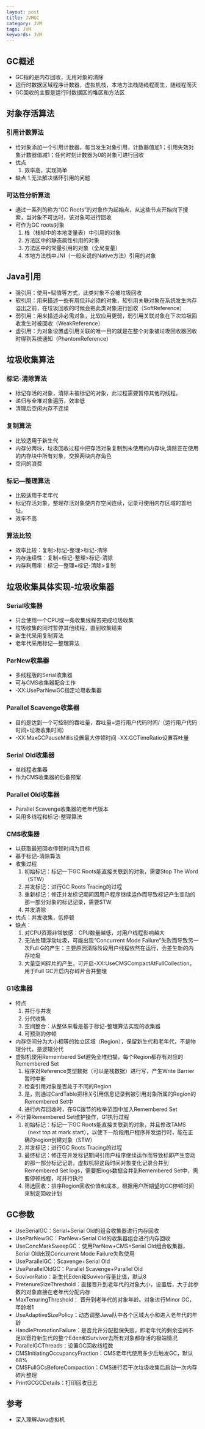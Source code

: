 ```yaml
---
layout: post
title: JVMGC
category: JVM
tags: JVM
keywords: JVM
---
```

## GC概述
- GC指的是内存回收，无用对象的清除
- 运行时数据区域程序计数器，虚拟机栈，本地方法栈随线程而生，随线程而灭
- GC回收的主要是运行时数据区的堆区和方法区

## 对象存活算法

### 引用计数算法
- 给对象添加一个引用计数器，每当发生对象引用，计数器值加1；引用失效对象计数器值减1；任何时刻计数器为0的对象可进行回收
- 优点
	1. 效率高，实现简单
- 缺点
	1.无法解决循环引用的问题
	
### 可达性分析算法
- 通过一系列的称为“GC Roots”的对象作为起始点，从这些节点开始向下搜索，当对象不可达时，该对象可进行回收
- 可作为GC roots对象
	1. 栈（栈帧中的本地变量表）中引用的对象
	2. 方法区中的静态属性引用的对象
	3. 方法区中的常量引用的对象（全局变量）
	4. 本地方法栈中JNI（一般来说的Native方法）引用的对象
	
## Java引用
- 强引用：使用=赋值等方式，此类对象不会被垃圾回收
- 软引用：用来描述一些有用但非必须的对象，软引用关联对象在系统发生内存溢出之前，在垃圾回收的时候会把此类对象进行回收（SoftReference）
- 弱引用：用来描述非必需对象，比软应用更弱，弱引用关联对象在下次垃圾回收发生时被回收（WeakReference）
- 虚引用：为对象设置虚引用关联的唯一目的就是在整个对象被垃圾回收器回收时得到系统通知（PhantomReference）

## 垃圾收集算法

### 标记-清除算法
- 标记存活的对象，清除未被标记的对象，此过程需要暂停其他的线程。
- 递归与全堆对象遍历，效率低
- 清理后空闲内存不连续

### 复制算法
- 比较适用于新生代
- 内存分两块，垃圾回收过程中把存活对象复制到未使用的内存块,清除正在使用的内存块中所有对象，交换两块内存角色
- 空间的浪费

### 标记—整理算法
- 比较适用于老年代
- 标记存活对象，整理存活对象使内存空间连续，记录可使用内存区域的首地址。
- 效率不高

### 算法比较
- 效率比较：复制>标记-整理>标记-清除
- 内存连续性：复制=标记-整理>标记-清除
- 内存利用率：标记—整理=标记-清除>复制

## 垃圾收集具体实现-垃圾收集器

### Serial收集器
- 只会使用一个CPU或一条收集线程去完成垃圾收集
- 垃圾收集的同时暂停其他线程，直到收集结束
- 新生代采用复制算法
- 老年代采用标记—整理算法

### ParNew收集器
- 多线程版的Serial收集器
- 可与CMS收集器配合工作
- -XX:UseParNewGC指定垃圾收集器

### Parallel Scavenge收集器
- 目的是达到一个可控制的吞吐量，吞吐量=运行用户代码时间/（运行用户代码时间+垃圾收集时间）
- -XX:MaxGCPauseMillis设置最大停顿时间 -XX:GCTimeRatio设置吞吐量

### Serial Old收集器
- 单线程收集器
- 作为CMS收集器的后备预案

### Parallel Old收集器
- Parallel Scavenge收集器的老年代版本
- 采用多线程和标记-整理算法

### CMS收集器
- 以获取最短回收停顿时间为目标
- 基于标记-清除算法
- 收集过程
	1. 初始标记：标记一下GC Roots能直接关联到的对象，需要Stop The Word（STW）
	2. 并发标记：进行GC Roots Tracing的过程
	3. 重新标记：修正并发标记期间因用户程序继续运作而导致标记产生变动的那一部分对象的标记记录，需要STW
	4. 并发清除
- 优点：并发收集，低停顿
- 缺点：
	1. 对CPU资源非常敏感：CPU数量越低，对用户线程影响越大
	2. 无法处理浮动垃圾，可能出现“Concurrent Mode Failure”失败而导致另一次Full G的产生：主要原因清除阶段用户线程依然在运行，会差生新的内存垃圾
	3. 大量空间碎片的产生，可开启-XX:UseCMSCompactAtFullCollection，用于Full GC开启内存碎片合并整理

### G1收集器
- 特点
	1. 并行与并发
	2. 分代收集
	3. 空间整合：从整体来看是基于标记-整理算法实现的收集器
	4. 可预测的停顿
- 内存空间分为大小相等的独立区域（Region），保留新生代和老年代，不是物理分代，是逻辑分代
- 虚拟机使用Remembered Set避免全堆扫描，每个Region都存有对应的Remembered Set
	1. 程序对Reference类型数据（可以是栈数据）进行写，产生Write Barrier暂时中断
	2. 检查引用对象是否处于不同的Region
	3. 是，则通过CardTable把相关引用信息记录到被引用对象所属的Region的Remembered Set中
	4. 进行内存回收时，在GC跟节的枚举范围中加入Remembered Set
- 不计算Remembered Set维护操作，G1执行过程
	1. 初始标记：标记一下GC Roots能直接关联到的对象，并且修改TAMS（next top at mark start），以使下一阶段用户程序并发运行时，能在正确的region创建对象（STW）
	2. 并发标记：进行GC Roots Tracing的过程
	3. 最终标记：修正在并发标记期间引用户程序继续运作而导致标即产生变动的那一部分标记记录，虚拟机将这段时间对象变化记录合并到Remembered Set logs，需要把logs数据合并到Remembered Set中，需要停顿线程，可并行执行
	4. 筛选回收：排序Region回收价值和成本，根据用户所期望的GC停顿时间来制定回收计划
	
## GC参数
- UseSerialGC：Serial+Serial Old的组合收集器进行内存回收
- UseParNewGC：ParNew+Serial Old的收集器组合进行内存回收
- UseConcMarkSweepGC：使用ParNew+CMS+Serial Old组合收集器，Serial Old出现Concurrent Mode Failure失败使用
- UseParallelGC：Scavenge+Serial Old
- UseParallelOldGC：Parallel Scavenge+Parallel Old
- SuvivorRatio：新生代Eden和Suvivor容量比值，默认8
- PretenureSizeThreshold：直接晋升到老年代的对象大小，设置后，大于此参数的对象直接在老年代分配内存
- MaxTenuringThreshold： 晋升到老年代的对象年龄。对象进行Minor GC，年龄增1
- UseAdaptiveSizePolicy：动态调整Java队中各个区域大小和进入老年代的年龄
- HandlePromotionFailure：是否允许分配担保失败，即老年代的剩余空间不足以音符新生代的整个Eden和Survivor去所有对象都存活的极端情况
- ParallelGCThreads：设置GC回收线程数
- CMSInitiatingOccupancyFraction：CMS老年代使用多少后触发GC，默认68%
- CMSFullGCsBeforeCompaction：CMS进行若干次垃圾收集后启动一次内存碎片整理
- PrintGCGCDetails：打印回收日志

## 参考
- 深入理解Java虚拟机
	





 

